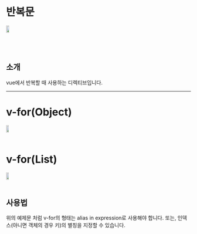 <!-- prettier-ignore-start -->

# 반복문

<div class="container-fluid mt-4">
  <div class="row">
    <div class="col text-left" style="height: fit-content;width: fit-content;">
        <img src="/guide-dev/img/vue/v-for.png" class="img-thumbnail is-pd-10" style="height: 70%;width: 65%;max-width:1200px;" />
    </div>
  </div>
</div>

<br><br>

## 소개

vue에서 반복할 때 사용하는 디렉티브입니다.

---

# v-for(Object)

<div class="container-fluid mt-4">
  <div class="row">
    <div class="col text-left" style="height: fit-content;width: fit-content;">
        <img src="/guide-dev/img/vue/v-for_1.png" class="img-thumbnail is-pd-10" style="width: 60%;max-width:1200px;" />
    </div>
  </div>
</div>
<br>

# v-for(List)

<div class="container-fluid mt-4">
  <div class="row">
    <div class="col text-left" style="height: fit-content;width: fit-content;">
        <img src="/guide-dev/img/vue/v-for_2.png" class="img-thumbnail is-pd-10" style="width: 60%;max-width:1200px;" />
    </div>
  </div>
</div>
<br>

## 사용법

위의 예제문 처럼 v-for의 형태는 alias in expression로 사용해야 합니다.
또는, 인덱스(아니면 객체의 경우 키)의 별칭을 지정할 수 있습니다.

<!-- prettier-ignore-end -->
